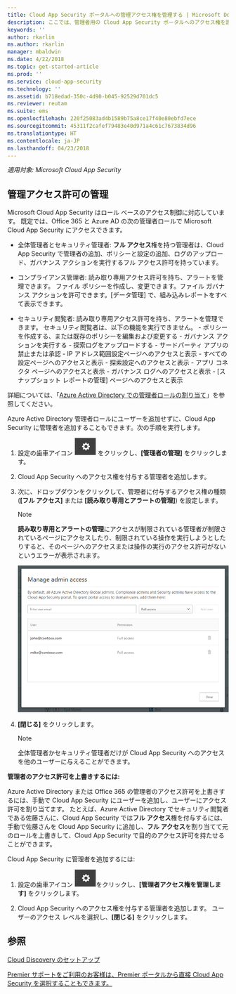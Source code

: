 ```yaml
---
title: Cloud App Security ポータルへの管理アクセス権を管理する | Microsoft Docs
description: ここでは、管理者用の Cloud App Security ポータルへのアクセス権を設定する手順について説明します。
keywords: ''
author: rkarlin
ms.author: rkarlin
manager: mbaldwin
ms.date: 4/22/2018
ms.topic: get-started-article
ms.prod: ''
ms.service: cloud-app-security
ms.technology: ''
ms.assetid: b718edad-350c-4d90-b045-92529d701dc5
ms.reviewer: reutam
ms.suite: ems
ms.openlocfilehash: 220f25083ad4b1589b75a8ce17f40e80ebfd7ece
ms.sourcegitcommit: 45311f2cafef79483e40d971a4c61c7673834d96
ms.translationtype: HT
ms.contentlocale: ja-JP
ms.lasthandoff: 04/23/2018
---
```

*適用対象: Microsoft Cloud App Security*


## <a name="managing-admin-access"></a>管理アクセス許可の管理

Microsoft Cloud App Security はロール ベースのアクセス制御に対応しています。 既定では、Office 365 と Azure AD の次の管理者ロールで Microsoft Cloud App Security にアクセスできます。

- 全体管理者とセキュリティ管理者: **フル アクセス**権を持つ管理者は、Cloud App Security で管理者の追加、ポリシーと設定の追加、ログのアップロード、ガバナンス アクションを実行するフル アクセス許可を持っています。

- コンプライアンス管理者: 読み取り専用アクセス許可を持ち、アラートを管理できます。 ファイル ポリシーを作成し、変更できます。ファイル ガバナンス アクションを許可できます。[データ管理] で、組み込みレポートをすべて表示できます。 

- セキュリティ閲覧者: 読み取り専用アクセス許可を持ち、アラートを管理できます。 セキュリティ閲覧者は、以下の機能を実行できません。
      - ポリシーを作成する、または既存のポリシーを編集および変更する 
      - ガバナンス アクションを実行する 
      - 探索ログをアップロードする
      - サードパーティ アプリの禁止または承認
      - IP アドレス範囲設定ページへのアクセスと表示
      - すべての設定ページへのアクセスと表示 
      - 探索設定へのアクセスと表示 
      - アプリ コネクタ ページへのアクセスと表示
      - ガバナンス ログへのアクセスと表示 
      - [スナップショット レポートの管理] ページへのアクセスと表示 

詳細については、「[Azure Active Directory での管理者ロールの割り当て](https://docs.microsoft.com/en-us/azure/active-directory/active-directory-assign-admin-roles)」を参照してください。

Azure Active Directory 管理者ロールにユーザーを追加せずに、Cloud App Security に管理者を追加することもできます。次の手順を実行します。

1. 設定の歯車アイコン ![設定アイコン](./media/settings-icon.png "設定アイコン") をクリックし、**[管理者の管理]** をクリックします。 

2. Cloud App Security へのアクセス権を付与する管理者を追加します。
  
      
3. 次に、ドロップダウンをクリックして、管理者に付与するアクセス権の種類 (**[フル アクセス]** または **[読み取り専用とアラートの管理]**) を設定します。

     >[!NOTE]
      >**読み取り専用とアラートの管理**にアクセスが制限されている管理者が制限されているページにアクセスしたり、制限されている操作を実行しようとしたりすると、そのページへのアクセスまたは操作の実行のアクセス許可がないというエラーが表示されます。

   ![管理者アクセスの管理](./media/manage-admin-access.png "管理者アクセスの管理")  

4. **[閉じる]** をクリックします。  

   >[!NOTE]
    >全体管理者かセキュリティ管理者だけが Cloud App Security へのアクセスを他のユーザーに与えることができます。
  
**管理者のアクセス許可を上書きするには:**

Azure Active Directory または Office 365 の管理者のアクセス許可を上書きするには、手動で Cloud App Security にユーザーを追加し、ユーザーにアクセス許可を割り当てます。
たとえば、Azure Active Directory でセキュリティ閲覧者である佐藤さんに、Cloud App Security では**フル アクセス**権を付与するには、手動で佐藤さんを Cloud App Security に追加し、**フル アクセス**を割り当てて元のロールを上書きして、Cloud App Security で目的のアクセス許可を持たせることができます。 


Cloud App Security に管理者を追加するには:
1. 設定の歯車アイコン ![設定アイコン](./media/settings-icon.png "設定アイコン")をクリックし、**[管理者アクセス権を管理します]** をクリックします。 

2. Cloud App Security へのアクセス権を付与する管理者を追加します。 ユーザーのアクセス レベルを選択し、**[閉じる]** をクリックします。



## <a name="see-also"></a>参照  
[Cloud Discovery のセットアップ](set-up-cloud-discovery.md)   

[Premier サポートをご利用のお客様は、Premier ポータルから直接 Cloud App Security を選択することもできます。](https://premier.microsoft.com/)  
  
  
